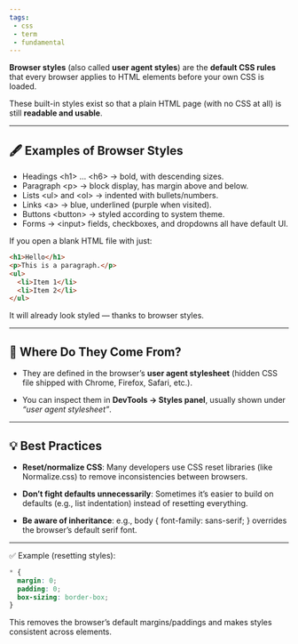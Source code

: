 ```yaml
---
tags: 
 - css
 - term
 - fundamental
---
```



**Browser styles** (also called **user agent styles**) are the **default CSS rules** that every browser applies to HTML elements before your own CSS is loaded.

These built-in styles exist so that a plain HTML page (with no CSS at all) is still **readable and usable**.

---

## **🖋️ Examples of Browser Styles**

- Headings \<h1> … \<h6> → bold, with descending sizes.
- Paragraph \<p> → block display, has margin above and below.
- Lists \<ul> and \<ol> → indented with bullets/numbers.
- Links \<a> → blue, underlined (purple when visited).
- Buttons \<button> → styled according to system theme.
- Forms → \<input> fields, checkboxes, and dropdowns all have default UI.

If you open a blank HTML file with just:

```html
<h1>Hello</h1>
<p>This is a paragraph.</p>
<ul>
  <li>Item 1</li>
  <li>Item 2</li>
</ul>
```

It will already look styled — thanks to browser styles.

---

## **🔎 Where Do They Come From?**

- They are defined in the browser’s **user agent stylesheet** (hidden CSS file shipped with Chrome, Firefox, Safari, etc.).
    
- You can inspect them in **DevTools → Styles panel**, usually shown under _“user agent stylesheet”_.
    

---

## **💡 Best Practices**

- **Reset/normalize CSS**: Many developers use CSS reset libraries (like Normalize.css) to remove inconsistencies between browsers.
    
- **Don’t fight defaults unnecessarily**: Sometimes it’s easier to build on defaults (e.g., list indentation) instead of resetting everything.
    
- **Be aware of inheritance**: e.g., body { font-family: sans-serif; } overrides the browser’s default serif font.
    

---

✅ Example (resetting styles):

```css
* {
  margin: 0;
  padding: 0;
  box-sizing: border-box;
}
```

This removes the browser’s default margins/paddings and makes styles consistent across elements.